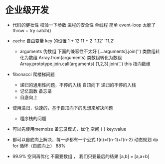 # 企业级开发

- 代码的健壮性
    校验一下参数
    进程的安全性
    单线程 简单 event-loop 太脆了
    throw + try catch()

- cache 自由变量 key 的设置
    1 + 12  11 + 2  '1,12' '11,2'
    - arguments 伪数组 下面的兼容性不太好
    [...arguments].join('') 类数组转化为数组
    Array.from(arguments) 类数组转化为数组
    Array.prototype.join.call(arguments) 
    [1,2,3].join(',') this 指向数组

- fibonacci 爬楼梯问题
    - 递归的通用性问题，不停的入栈
        自顶向下  递归的不停的入栈
    - 记忆函数 备忘录
    - 自底向上

- 使用递归，快速的，基于自顶向下的思想来解决问题
    - 程序栈的问题
- 可以先使用memoize 备忘录模式，优化
    空间 { } key:value
- 都可以自底向上解决，每一步都有一个公式 f(n)=f(n-1)+f(n-2)  动态规划 dp 
    for 循环（自底向上） 88%
- 99.9%
    空间再优化 不需要数组 ， 我们只要最后的结果
    [a,b] = [a,a+b]